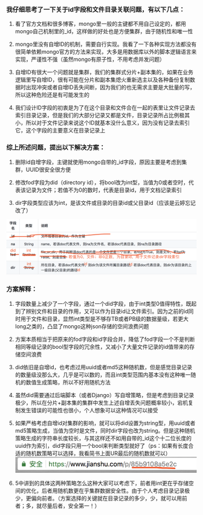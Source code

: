 ### 我仔细思考了一下关于id字段和文件目录关联问题，有以下几点：

1. 看了官方文档和很多博客，mongo里一般的主键都不用自己设定的，都用mongo自己机制里的_id，这样做的好处也是方便集群，由于随机性和唯一性

2. mongo里没有自增ID的机制，需要自行实现。我看了一下各种实现方法都没有很简单依赖mongo官方的方法来实现，大多是用数据库以外的脚本逻辑语言来实现，严谨性不强（虽然mongo有原子性，不用考虑并发问题）

3. 自增ID有很大一个问题就是集群，我们的集群式分片+副本集的，如果在业务逻辑里写自增ID，很有可能在分片和副本集熄火重新选主以及各种备份复制数据时出现冲突或者自增ID丢失间断，因为我们的也无需求主要是大批量的写，所以这种危险还是有可能发生的

4. 我们设计ID字段的初衷是为了在这个目录和文件合在一起的表里让文件记录去索引目录记录，但是我们的大部分记录又都是文件，目录记录所占比例极其小，所以对于文件记录来说这个ID就基本没什么意义，因为没有记录去索引它，这个字段的主要意义在目录记录上

### 综上所述问题，提出以下解决方案：

1. 删除id自增字段，主键就使用mongo自带的_id字段，原因主要是考虑到集群，UUID很安全很方便

2. 修改fod字段为did（directory id），将bool改为int型，当值为0或者空时，代表该记录为文件；若值不为0的数时，代表是目录id，用于文档记录索引

3. dir字段类型应该为int，是该文件或目录的目录id或父目录id（应该是云婷忘记改了）

![新方案](https://github.com/evharbor/mongodb/blob/master/images/id_1.png)

### 方案解释：

1. 字段数量上减少了一个字段，通过一个did字段，由于int类型0值得特性，既起到了辨别文件和目录的作用，又可以作为目录id让文件索引。因为之前的id同时用于文件和目录，显然int类型是不够存TB或者PB级的数据量级，若更大long之类的，凸显了mongo这种json存储的空间浪费问题

2. 方案本质相当于把原来的fod字段和id字段合并，降低了fod字段一个不是判断相同等级记录的bool型字段的冗余性，又减小了大量文件记录的id值带来的存储空间浪费

3. did依旧是自增id，也考虑过用uuid或者md5这种随机数，但是感觉目录记录的数量级没那么大，几乎是可以数的，而且int类型范围内基本没有这种唯一随机的数值生成策略，所以不好用随机方法

4. 虽然did需要通过后端脚本（或者Django）写自增策略，但是考虑到目录记录极少，所以在分片+副本集的集群中发生上述自增丢失问题概率较小，宕机复制发生错误的可能性也很小，个人想象可以这种情况可以接受

5. 如果严格考虑自增id对集群的影响，就可以将did设置为string型，用uuid或者md5策略生成，当值为空时是文件，同时dir字段也改为string。但是这种随机策略生成的字符串长度较长，与其这样还不如用自带的_id这个十二位长度的uuid作为索引，did字段只用一个bool来判断类型就好了（ps：如果有长度合适的随机数策略可以选择，我看简书上面UR最后的随机数就可以）
![简书URL随机数](https://github.com/evharbor/mongodb/blob/master/images/id_2.png)


6. 5中讲到的具体这两种策略怎么这种大家可以考虑下，前者用int更在乎存储空间的优化，后者用随机数更在乎集群数据安全性。由于个人考虑目录记录极少，更偏向前者。（方案选择的关键就在目录记录的多少，少，就可以用前者；多，就尽量后者，安全第一！）

